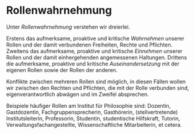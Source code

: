 <!---
   NAME - The NAME of this project is:
ethos

  FILE - The FILENAME of the current file is:
/a3.md

  CREATION - This project was CREATED on:
2017-01-28-16:15:00 UTC

  MODIFICATION - This project was last MODIFIED on:
2017-01-28-16:15:00 UTC

  VERSION - The current VERSION of this project is:
<git-commit-hash>-2017-01-28-16:15:00 UTC

  CREATOR(S) - This project was CREATED by:
Michael Czechowski, Martin Maga

  CONTACT - You can CONTACT the creator(s) or developer(s) of this project at:
E-Mail: mail@martinmaga.de

  COPYRIGHT - The COPYRIGHT holder of this project is:
COPYRIGHT (c) 2016 Martin Maga

  LICENSE - This project is LICENSED under the following license:
Martin Maga 2016 CC BY-SA 4.0 https://creativecommons.org

  SUBFILE – This is a SUBFILE! For more INFORMATION on this project go to:
/README.md
--->
# Rollenwahrnehmung
Unter *Rollenwahrnehmung* verstehen wir dreierlei.

Erstens das aufmerksame, proaktive und kritische *Wahrnehmen* unserer Rollen und der damit verbundenen Freiheiten, Rechte und Pflichten.
Zweitens das aufmerksame, proaktive und kritische *Einnehmen* unserer Rollen und der damit einhergehenden angemessenen Haltungen.
Drittens die aufmerksame, proaktive und kritische *Auseinandersetzung* mit der eigenen Rollen sowie der Rollen der anderen.

Konflikte zwischen mehreren Rollen sind möglich, in diesen Fällen wollen wir zwischen den Rechten und Pflichten, die mit der Rolle verbunden sind, eigenverantwortlich abwägen und im Zweifel absprechen.

Beispiele häufiger Rollen am Institut für Philosophie sind:
Dozentin, Gastdozentin, Fachgruppensprecherin, Gasthörerin, (stellvertretende) Institutsleiterin, Professorin, Studentin, studentische Hilfskraft, Tutorin, Verwaltungsfachangestellte, Wissenschaftliche Mitarbeiterin, et cetera.
